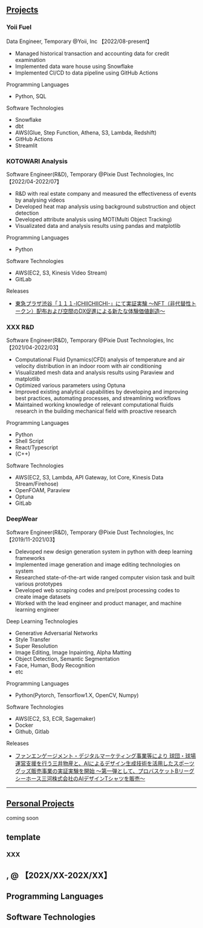 ## [Projects](#Top)

### Yoii Fuel
Data Engineer, Temporary @Yoii, Inc 【2022/08-present】
- Managed historical transaction and accounting data for credit examination
- Implemented data ware house using Snowflake
- Implemented CI/CD to data pipeline using GitHub Actions

Programming Languages
- Python, SQL

Software Technologies
- Snowflake
- dbt
- AWS(Glue, Step Function, Athena, S3, Lambda, Redshift)
- GitHub Actions
- Streamlit

### KOTOWARI Analysis
Software Engineer(R&D), Temporary @Pixie Dust Technologies, Inc 【2022/04-2022/07】
- R&D with real estate company and measured the effectiveness of events by analysing videos
- Developed heat map analysis using background substruction and object detection
- Developed attribute analysis using MOT(Multi Object Tracking)
- Visualizated data and analysis results using pandas and matplotlib

Programming Languages
- Python

Software Technologies
- AWS(EC2, S3, Kinesis Video Stream)
- GitLab

Releases
- [東急プラザ渋谷「１１１-ICHIICHIICHI-」にて実証実験
～NFT（非代替性トークン）配布および空間のDX促進による新たな体験価値創造～](https://pixiedusttech.com/news_20220311/)


### XXX R&D
Software Engineer(R&D), Temporary @Pixie Dust Technologies, Inc 【2021/04-2022/03】
- Computational Fluid Dynamics(CFD) analysis of temperature and air velocity distribution in an indoor room with air conditioning
- Visualizated mesh data and analysis results using Paraview and matplotlib
- Optimized various parameters using Optuna
- Improved existing analytical capabilities by developing and improving best practices, automating processes, and streamlining workflows
- Maintained working knowledge of relevant computational fluids research in the building mechanical field with proactive research

Programming Languages
- Python
- Shell Script
- React/Typescript
- (C++)

Software Technologies
- AWS(EC2, S3, Lambda, API Gateway, Iot Core, Kinesis Data Stream/Firehose)
- OpenFOAM, Paraview
- Optuna
- GitLab

### DeepWear
Software Engineer(R&D), Temporary @Pixie Dust Technologies, Inc 【2019/11-2021/03】
- Delevoped new design generation system in python with deep learning frameworks
- Implemented image generation and image editing technologies on system
- Researched state-of-the-art wide ranged computer vision task and built various prototypes
- Developed web scraping codes and pre/post processing codes to create image datasets
- Worked with the lead engineer and product manager, and machine learning engineer

Deep Learning Technologies
- Generative Adversarial Networks
- Style Transfer
- Super Resolution
- Image Editing, Image Inpainting, Alpha Matting
- Object Detection, Semantic Segmentation
- Face, Human, Body Recognition
- etc

Programming Languages
- Python(Pytorch, Tensorflow1.X, OpenCV, Numpy)

Software Technologies
- AWS(EC2, S3, ECR, Sagemaker)
- Docker
- Github, Gitlab

Releases
- [ファンエンゲージメント・デジタルマーケティング事業等により 球団・球場運営支援を行う三井物産と、AIによるデザイン生成技術を活用したスポーツグッズ販売事業の実証実験を開始
～第一弾として、プロバスケットBリーグ シーホース三河株式会社のAIデザインTシャツを販売～](https://pixiedusttech.com/news_20201016/)

---------------------------------------------------------------------------------------------------------------------


## [Personal Projects](#Top)
coming soon

## template

### XXX 
,  @ 【202X/XX-202X/XX】
- 

Programming Languages
- 

Software Technologies
- 
